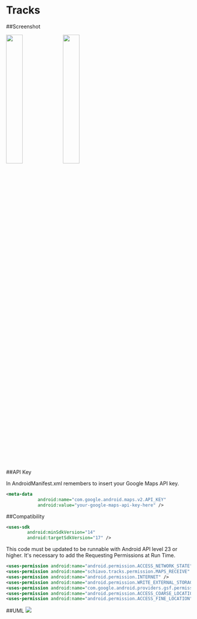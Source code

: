 # Tracks

##Screenshot

<img src="https://github.com/FabioSchiavo/Tracks/blob/master/Screenshot_2014-12-25-10-41-39.png" width="30%">
<img src="https://github.com/FabioSchiavo/Tracks/blob/master/Screenshot_2014-12-25-10-41-47.png" width="30%">

##API Key

In AndroidManifest.xml remembers to insert your Google Maps API key.

```xml
<meta-data
            android:name="com.google.android.maps.v2.API_KEY"
            android:value="your-google-maps-api-key-here" />
```

##Compatibility

```xml
<uses-sdk
        android:minSdkVersion="14"
        android:targetSdkVersion="17" />
```
This code must be updated to be runnable with Android API level 23 or higher.
It's necessary to add the Requesting Permissions at Run Time.

```xml
<uses-permission android:name="android.permission.ACCESS_NETWORK_STATE"/>
<uses-permission android:name="schiavo.tracks.permission.MAPS_RECEIVE" />
<uses-permission android:name="android.permission.INTERNET" />
<uses-permission android:name="android.permission.WRITE_EXTERNAL_STORAGE" />
<uses-permission android:name="com.google.android.providers.gsf.permission.READ_GSERVICES" />
<uses-permission android:name="android.permission.ACCESS_COARSE_LOCATION" />
<uses-permission android:name="android.permission.ACCESS_FINE_LOCATION" />
```

##UML
<img src="https://github.com/FabioSchiavo/Tracks/blob/master/UML.PNG">
